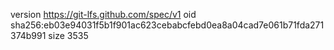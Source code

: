 version https://git-lfs.github.com/spec/v1
oid sha256:eb03e94031f5b1f901ac623cebabcfebd0ea8a04cad7e061b71fda271374b991
size 3535
